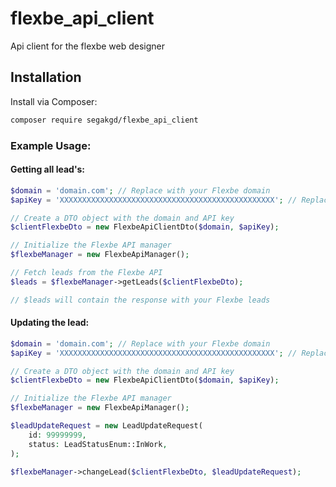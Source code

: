 # flexbe_api_client
 Api client for the flexbe web designer

## Installation

Install via Composer:

```bash
composer require segakgd/flexbe_api_client
```

### Example Usage:

#### Getting all lead's:

``` php
$domain = 'domain.com'; // Replace with your Flexbe domain
$apiKey = 'XXXXXXXXXXXXXXXXXXXXXXXXXXXXXXXXXXXXXXXXXXXXXXXX'; // Replace with your Flexbe API key

// Create a DTO object with the domain and API key
$clientFlexbeDto = new FlexbeApiClientDto($domain, $apiKey);

// Initialize the Flexbe API manager
$flexbeManager = new FlexbeApiManager();

// Fetch leads from the Flexbe API
$leads = $flexbeManager->getLeads($clientFlexbeDto);

// $leads will contain the response with your Flexbe leads
```

#### Updating the lead:

``` php
$domain = 'domain.com'; // Replace with your Flexbe domain
$apiKey = 'XXXXXXXXXXXXXXXXXXXXXXXXXXXXXXXXXXXXXXXXXXXXXXXX'; // Replace with your Flexbe API key

// Create a DTO object with the domain and API key
$clientFlexbeDto = new FlexbeApiClientDto($domain, $apiKey);

// Initialize the Flexbe API manager
$flexbeManager = new FlexbeApiManager();

$leadUpdateRequest = new LeadUpdateRequest(
    id: 99999999,
    status: LeadStatusEnum::InWork,
);

$flexbeManager->changeLead($clientFlexbeDto, $leadUpdateRequest);
```